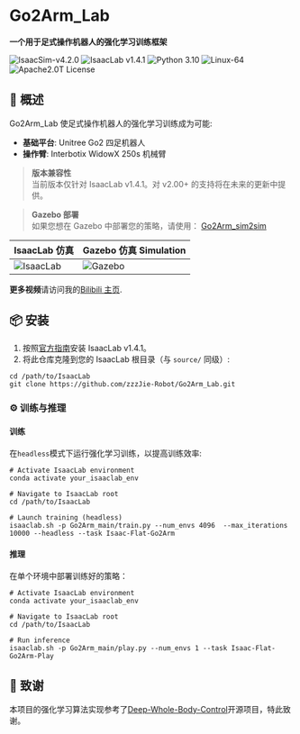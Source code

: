 # Go2Arm_Lab

**一个用于足式操作机器人的强化学习训练框架**
  
<img src="https://img.shields.io/badge/IsaacSim-v4.0.0-blue" alt="IsaacSim-v4.2.0" /> <img src="https://img.shields.io/badge/IsaacLab-v1.4.1-blue" alt="IsaacLab v1.4.1" /> <img src="https://img.shields.io/badge/Python-3.10-blue" alt="Python 3.10" /> <img src="https://img.shields.io/badge/Platform-Linux--64-orange" alt="Linux-64" /> <img src="https://img.shields.io/badge/License-Apache2.0-yellow" alt="Apache2.0T License" />

## 🚀 概述

Go2Arm_Lab 使足式操作机器人的强化学习训练成为可能:

- **基础平台**: Unitree Go2 四足机器人
- **操作臂**: Interbotix WidowX 250s 机械臂

> **版本兼容性**  
> 当前版本仅针对 IsaacLab v1.4.1。对 v2.00+ 的支持将在未来的更新中提供。

> **Gazebo 部署**  
> 如果您想在 Gazebo 中部署您的策略，请使用：
> [Go2Arm_sim2sim](https://github.com/zzzJie-Robot/Go2Arm_sim2sim)

| IsaacLab 仿真                                                        | Gazebo 仿真 Simulation                                                      |
| -------------------------------------------------------------------------- | ---------------------------------------------------------------------- |
| ![IsaacLab](https://github.com/zzzJie-Robot/Go2Arm_Lab/raw/main/video/IsaacLab.gif)  | ![Gazebo](https://github.com/zzzJie-Robot/Go2Arm_Lab/raw/main/video/Gazebo.gif)  |

**更多视频**请访问我的[Bilibili 主页](https://space.bilibili.com/400627082?spm_id_from=333.1007.0.0).

## 📦 安装

1. 按照[官方指南](https://isaac-sim.github.io/IsaacLab/v1.4.1/source/setup/installation/index.html)安装 IsaacLab v1.4.1。
2. 将此仓库克隆到您的 IsaacLab 根目录（与 `source/` 同级）:
```
cd /path/to/IsaacLab
git clone https://github.com/zzzJie-Robot/Go2Arm_Lab.git
```

### ⚙️ 训练与推理

#### 训练

在`headless`模式下运行强化学习训练，以提高训练效率:

```
# Activate IsaacLab environment
conda activate your_isaaclab_env

# Navigate to IsaacLab root
cd /path/to/IsaacLab

# Launch training (headless)
isaaclab.sh -p Go2Arm_main/train.py --num_envs 4096  --max_iterations 10000 --headless --task Isaac-Flat-Go2Arm
```

#### 推理

在单个环境中部署训练好的策略：

```
# Activate IsaacLab environment  
conda activate your_isaaclab_env

# Navigate to IsaacLab root  
cd /path/to/IsaacLab

# Run inference
isaaclab.sh -p Go2Arm_main/play.py --num_envs 1 --task Isaac-Flat-Go2Arm-Play
```

## 🙏 致谢
本项目的强化学习算法实现参考了[Deep-Whole-Body-Control](https://github.com/MarkFzp/Deep-Whole-Body-Control)开源项目，特此致谢。
